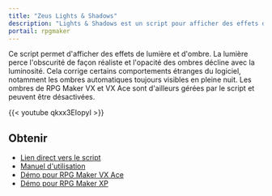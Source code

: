 ```yaml
---
title: "Zeus Lights & Shadows"
description: "Lights & Shadows est un script pour afficher des effets de lumière et d'ombre réalistes, de jour comme de nuit. Il peut aussi effacer les ombres automatiques de RPG Maker VX Ace."
portail: rpgmaker
---
```


Ce script permet d'afficher des effets de lumière et d'ombre. La lumière perce l'obscurité de façon réaliste et l'opacité des ombres décline avec la luminosité. Cela corrige certains comportements étranges du logiciel, notamment les ombres automatiques toujours visibles en pleine nuit. Les ombres de RPG Maker VX et VX Ace sont d'ailleurs gérées par le script et peuvent être désactivées.

{{< youtube qkxx3EIopyI >}}

## Obtenir

- [Lien direct vers le script](http://pastebin.com/raw/VpHHBuaW)
- [Manuel d'utilisation](http://pastebin.com/raw/xfu8yG0q)
- [Démo pour RPG Maker VX Ace](https://drive.google.com/open?id=1gtIL1nr-8H7Pw5srVFJtnX6Tx9h1p-1Q)
- [Démo pour RPG Maker XP](https://drive.google.com/open?id=1yZrQcq3ocIIdY0sJDdYHGZMuASUw9as1)
